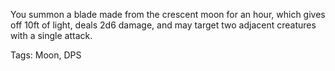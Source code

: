 You summon a blade made from the crescent moon for an hour, which gives off 10ft of light, deals 2d6 damage, and may target two adjacent creatures with a single attack. 

Tags: Moon, DPS